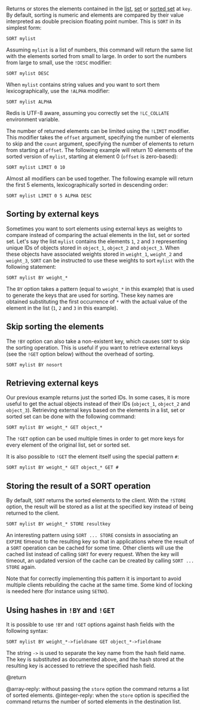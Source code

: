 Returns or stores the elements contained in the [list][tdtl], [set][tdts] or
[sorted set][tdtss] at `key`. By default, sorting is numeric and elements are
compared by their value interpreted as double precision floating point number.
This is `SORT` in its simplest form:

[tdtl]: /topics/data-types#lists
[tdts]: /topics/data-types#set
[tdtss]: /topics/data-types#sorted-sets

```
SORT mylist
```

Assuming `mylist` is a list of numbers, this command will return the same list
with the elements sorted from small to large. In order to sort the numbers from
large to small, use the `!DESC` modifier:

```
SORT mylist DESC
```

When `mylist` contains string values and you want to sort them
lexicographically, use the `!ALPHA` modifier:

```
SORT mylist ALPHA
```

Redis is UTF-8 aware, assuming you correctly set the `!LC_COLLATE` environment
variable.

The number of returned elements can be limited using the `!LIMIT` modifier. This
modifier takes the `offset` argument, specifying the number of elements to skip
and the `count` argument, specifying the number of elements to return from
starting at `offset`. The following example will return 10 elements of the
sorted version of `mylist`, starting at element 0 (`offset` is zero-based):

```
SORT mylist LIMIT 0 10
```

Almost all modifiers can be used together. The following example will return the
first 5 elements, lexicographically sorted in descending order:

```
SORT mylist LIMIT 0 5 ALPHA DESC
```

## Sorting by external keys

Sometimes you want to sort elements using external keys as weights to compare
instead of comparing the actual elements in the list, set or sorted set. Let's
say the list `mylist` contains the elements `1`, `2` and `3` representing unique
IDs of objects stored in `object_1`, `object_2` and `object_3`. When these
objects have associated weights stored in `weight_1`, `weight_2` and `weight_3`,
`SORT` can be instructed to use these weights to sort `mylist` with the
following statement:

```
SORT mylist BY weight_*
```

The `BY` option takes a pattern (equal to `weight_*` in this example) that is
used to generate the keys that are used for sorting. These key names are
obtained substituting the first occurrence of `*` with the actual value of the
element in the list (`1`, `2` and `3` in this example).

## Skip sorting the elements

The `!BY` option can also take a non-existent key, which causes `SORT` to skip
the sorting operation. This is useful if you want to retrieve external keys (see
the `!GET` option below) without the overhead of sorting.

```
SORT mylist BY nosort
```

## Retrieving external keys

Our previous example returns just the sorted IDs. In some cases, it is more
useful to get the actual objects instead of their IDs (`object_1`, `object_2`
and `object_3`). Retrieving external keys based on the elements in a list, set
or sorted set can be done with the following command:

```
SORT mylist BY weight_* GET object_*
```

The `!GET` option can be used multiple times in order to get more keys for every
element of the original list, set or sorted set.

It is also possible to `!GET` the element itself using the special pattern `#`:

```
SORT mylist BY weight_* GET object_* GET #
```

## Storing the result of a SORT operation

By default, `SORT` returns the sorted elements to the client. With the `!STORE`
option, the result will be stored as a list at the specified key instead of
being returned to the client.

```
SORT mylist BY weight_* STORE resultkey
```

An interesting pattern using `SORT ... STORE` consists in associating an
`EXPIRE` timeout to the resulting key so that in applications where the result
of a `SORT` operation can be cached for some time. Other clients will use the
cached list instead of calling `SORT` for every request. When the key will
timeout, an updated version of the cache can be created by calling
`SORT ... STORE` again.

Note that for correctly implementing this pattern it is important to avoid
multiple clients rebuilding the cache at the same time. Some kind of locking is
needed here (for instance using `SETNX`).

## Using hashes in `!BY` and `!GET`

It is possible to use `!BY` and `!GET` options against hash fields with the
following syntax:

```
SORT mylist BY weight_*->fieldname GET object_*->fieldname
```

The string `->` is used to separate the key name from the hash field name. The
key is substituted as documented above, and the hash stored at the resulting key
is accessed to retrieve the specified hash field.

@return

@array-reply: without passing the `store` option the command returns a list of
sorted elements. @integer-reply: when the `store` option is specified the
command returns the number of sorted elements in the destination list.
